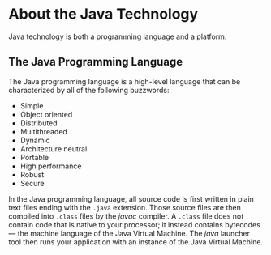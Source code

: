 # About the Java Technology
Java technology is both a programming language and a platform.

## The Java Programming Language
The Java programming language is a high-level language that can be characterized by all of the following buzzwords:

- Simple
- Object oriented
- Distributed
- Multithreaded
- Dynamic
- Architecture neutral
- Portable
- High performance
- Robust
- Secure

In the Java programming language, all source code is first written in plain text files ending with the `.java` extension. Those source files are then compiled into `.class` files by the *javac* compiler. A `.class` file does not contain code that is native to your processor; it instead contains bytecodes — the machine language of the Java Virtual Machine. The *java* launcher tool then runs your application with an instance of the Java Virtual Machine.
